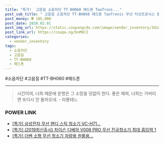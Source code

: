```yaml
--- 
title: "특가!  고음질 소음차단 TT-BH060 헤드폰 TaoTroni..." 
post_sub_title: " 고음질 소음차단 TT-BH060 헤드폰 TaoTronic 무선 타오트로닉스 블루투스" 
post_money: ₩ 105,000 
post_date: 2020.02.01 
post_img_url: https://static.coupangcdn.com/image/vendor_inventory/342d/58ba8509d1e7072e1b7c8217e4aa4def08e11e9e75c06eabbc1e1170bbbe.jpg 
post_link_url: https://coupa.ng/bnMUCI 
categories: 
  - vendor_inventory 
tags: 
  - 소음차단 
  - 고음질 
  - TT-BH060 
  - 헤드폰 
--- 
```

  #소음차단 #고음질 #TT-BH060 #헤드폰 
<hr> 

> 시간이여, 너희 때문에 운명은 그 소망을 덧없이 한다. 좋은 때여, 너희는 가버리면 또다시 안 돌아오네. - 라퐁테느 


### POWER LINK

* <a href="https://blog.naver.com/santokki14/221792309818" target="_blank">[특가] 삼성전자 무선 핸디 스틱 청소기 VC-H71...</a>
* <a href="https://blog.naver.com/sakai111/221790785683" target="_blank">[특가] (2019최신출시) 차이슨 디베아 V008 PRO 무선 진공청소기 최대 흡입력 1</a>
* <a href="https://blog.naver.com/santokki14/221791958490" target="_blank">[특가] 더쎈 소형 무선 청소기 차량용 원룸용...</a>
